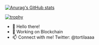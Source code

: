 [![Anurag's GitHub stats](https://github-readme-stats.vercel.app/api?username=atootdev)](https://github.com/anuraghazra/github-readme-stats)

[![trophy](https://github-profile-trophy.vercel.app/?username=atootdev)](https://github.com/ryo-ma/github-profile-trophy)

- 👋 Hello there!
- 🌱 Working on Blockchain
- 📫 Connect with me! Twitter: @tortilaaaa

<!---
atootdev/atootdev is a ✨ special ✨ repository because its `README.md` (this file) appears on your GitHub profile.
You can click the Preview link to take a look at your changes.
--->

